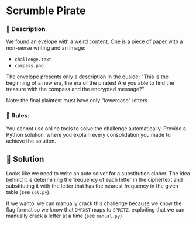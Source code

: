 # Scrumble Pirate

### 📍 Description
We found an evelope with a weird content. One is a piece of paper 
with a non-sense writing and an image:
- `challenge.text`
- `compass.png`

The envelope presents only a description in the ouside:
"This is the beginning of a new era, the era of the pirates!
Are you able to find the treasure with the compass and the encrypted message?"

Note: the final plaintext must have only "lowercase" letters

### 📄 Rules: 
You cannot use online tools to solve the challenge automatically.
Provide a Python solution, where you explain every consolidation you made to achieve the solution. 


## 🔑 Solution
Looks like we need to write an auto solver for a substitution cipher.
The idea behind it is determining the frequency of each letter in the ciphertext and substituting it with the letter that has the nearest frequency in the given table (see `sol.py`).


If we wanto, we can manually crack this challenge because we know the flag format so we know that `DMPXST` maps to `SPRITZ`, exploiting that we can manually crack a letter at a time (see `manual.py`)